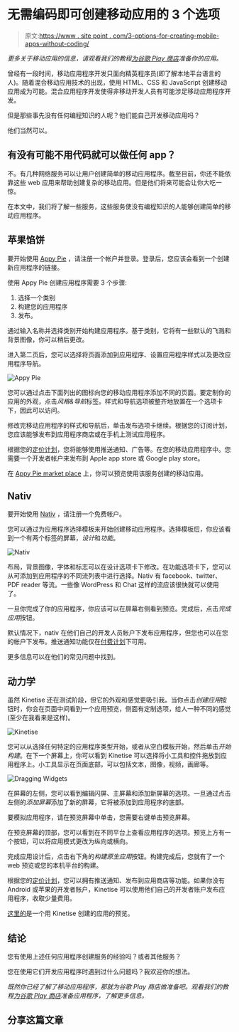 # 无需编码即可创建移动应用的 3 个选项

> 原文:[https://www . site point . com/3-options-for-creating-mobile-apps-without-coding/](https://www.sitepoint.com/3-options-for-creating-mobile-apps-without-coding/)

*更多关于移动应用的信息，请观看我们的教程[为谷歌 Play 商店](https://www.sitepoint.com/premium/screencasts/preparing-your-app-for-the-google-play-store)准备你的应用。*

曾经有一段时间，移动应用程序开发只面向精英程序员(即了解本地平台语言的人)。随着混合移动应用技术的出现，使用 HTML、CSS 和 JavaScript 创建移动应用成为可能。混合应用程序开发使得非移动开发人员有可能涉足移动应用程序开发。

但是那些事先没有任何编程知识的人呢？他们能自己开发移动应用吗？

他们当然可以。

## 有没有可能不用代码就可以做任何 app？

不。有几种网络服务可以让用户创建简单的移动应用程序。截至目前，你还不能依靠这些 web 应用来帮助创建复杂的移动应用。但是他们将来可能会让你大吃一惊。

在本文中，我们将了解一些服务，这些服务使没有编程知识的人能够创建简单的移动应用程序。

## 苹果馅饼

要开始使用 [Appy Pie](http://www.appypie.com/) ，请注册一个帐户并登录。登录后，您应该会看到一个创建新应用程序的链接。

使用 Appy Pie 创建应用程序需要 3 个步骤:

1.  选择一个类别
2.  构建您的应用程序
3.  发布。

通过输入名称并选择类别开始构建应用程序。基于类别，它将有一些默认的飞溅和背景图像，你可以稍后更改。

进入第二页后，您可以选择将页面添加到应用程序、设置应用程序样式以及更改应用程序导航。

![Appy Pie](../Images/db5064d297537d54305a57059b8f026c.png)

您可以通过点击下面列出的图标向您的移动应用程序添加不同的页面。要定制你的应用的外观，点击*风格&导航*标签。样式和导航选项被整齐地放置在一个选项卡下，因此可以访问。

修改完移动应用程序的样式和导航后，单击发布选项卡继续。根据您的订阅计划，您应该能够发布到应用程序商店或在手机上测试应用程序。

根据您的[定价计划](http://www.appypie.com/pricing-plan)，您将能够使用推送通知、广告等。在您的移动应用程序中。您需要一个开发者帐户来发布到 Apple app store 或 Google play store。

在 [Appy Pie market place](http://apps.appypie.com/marketplace) 上，你可以预览使用该服务创建的移动应用。

## Nativ

要开始使用 [Nativ](http://builtnativ.com/) ，请注册一个免费帐户。

您可以通过为应用程序选择模板来开始创建移动应用程序。选择模板后，你应该看到一个有两个标签的屏幕，*设计*和*功能*。

![Nativ](../Images/8d6dbf19bee1210206cf722e5806781a.png)

布局，背景图像，字体和标志可以在设计选项卡下修改。在功能选项卡下，您可以从可添加到应用程序的不同流列表中进行选择。Nativ 有 facebook、twitter、PDF reader 等流。一些像 WordPress 和 Chat 这样的流应该很快就可以使用了。

一旦你完成了你的应用程序，你应该可以在屏幕右侧看到预览。完成后，点击*完成应用*按钮。

默认情况下，nativ 在他们自己的开发人员帐户下发布应用程序，但您也可以在您的帐户下发布。推送通知功能仅在[付费计划](http://nativ.com/)下可用。

更多信息可以在他们的常见问题中找到。

## 动力学

虽然 Kinetise 还在测试阶段，但它的外观和感觉更吸引我。当你点击*创建应用*按钮时，你会在页面中间看到一个应用预览，侧面有定制选项，给人一种不同的感觉(至少在我看来是这样)。

![Kinetise](../Images/ebd4aafbacbe7484af481f861bc8113c.png)

您可以从选择任何特定的应用程序类型开始，或者从空白模板开始，然后单击*开始构建*。在下一个屏幕上，你可以看到 Kinetise 可以选择将小工具和控件拖放到应用程序上。小工具显示在页面底部，可以包括文本，图像，视频，画廊等。

![Dragging Widgets](../Images/7b9fdfccdac5456d99c36cb1af4eeacd.png)

在屏幕的左侧，您可以看到编辑闪屏、主屏幕和添加新屏幕的选项。一旦通过点击左侧的*添加屏幕*添加了新的屏幕，它将被添加到应用程序的底部。

要模拟应用程序，请在预览屏幕中单击，您需要右键单击预览屏幕。

在预览屏幕的顶部，您可以看到在不同平台上查看应用程序的选项。预览上方有一个按钮，可以将应用模式更改为纵向或横向。

完成应用设计后，点击右下角的*构建原生应用*按钮。构建完成后，您就有了一个 web 预览或您的本机平台的构建。

根据您的[定价计划](https://www.kinetise.com/help/pricing)，您可以拥有推送通知、发布到应用商店等功能。如果你没有 Android 或苹果的开发者账户，Kinetise 可以使用他们自己的开发者账户发布应用程序，收取少量费用。

[这里的](https://www.kinetise.com/mytro)是一个用 Kinetise 创建的应用的预览。

## 结论

您有使用上述任何应用程序创建服务的经验吗？或者其他服务？

您在使用它们开发应用程序时遇到过什么问题吗？我欢迎你的想法。

*既然你已经了解了移动应用程序，那就为谷歌 Play 商店做准备吧。观看我们的教程[为谷歌 Play 商店](https://www.sitepoint.com/premium/screencasts/preparing-your-app-for-the-google-play-store)准备应用程序，了解更多信息。*

## 分享这篇文章